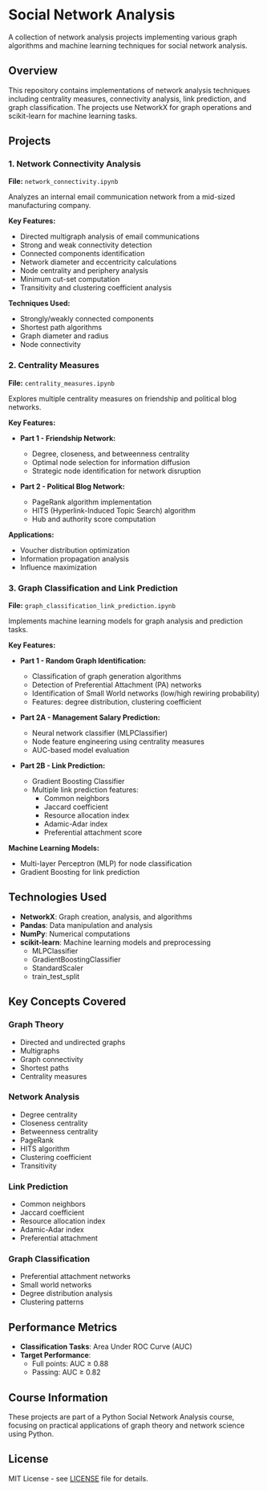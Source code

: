 # Social Network Analysis

A collection of network analysis projects implementing various graph algorithms and machine learning techniques for social network analysis.

## Overview

This repository contains implementations of network analysis techniques including centrality measures, connectivity analysis, link prediction, and graph classification. The projects use NetworkX for graph operations and scikit-learn for machine learning tasks.

## Projects

### 1. Network Connectivity Analysis
**File:** `network_connectivity.ipynb`

Analyzes an internal email communication network from a mid-sized manufacturing company.

**Key Features:**
- Directed multigraph analysis of email communications
- Strong and weak connectivity detection
- Connected components identification
- Network diameter and eccentricity calculations
- Node centrality and periphery analysis
- Minimum cut-set computation
- Transitivity and clustering coefficient analysis

**Techniques Used:**
- Strongly/weakly connected components
- Shortest path algorithms
- Graph diameter and radius
- Node connectivity

### 2. Centrality Measures
**File:** `centrality_measures.ipynb`

Explores multiple centrality measures on friendship and political blog networks.

**Key Features:**
- **Part 1 - Friendship Network:**
  - Degree, closeness, and betweenness centrality
  - Optimal node selection for information diffusion
  - Strategic node identification for network disruption

- **Part 2 - Political Blog Network:**
  - PageRank algorithm implementation
  - HITS (Hyperlink-Induced Topic Search) algorithm
  - Hub and authority score computation

**Applications:**
- Voucher distribution optimization
- Information propagation analysis
- Influence maximization

### 3. Graph Classification and Link Prediction
**File:** `graph_classification_link_prediction.ipynb`

Implements machine learning models for graph analysis and prediction tasks.

**Key Features:**
- **Part 1 - Random Graph Identification:**
  - Classification of graph generation algorithms
  - Detection of Preferential Attachment (PA) networks
  - Identification of Small World networks (low/high rewiring probability)
  - Features: degree distribution, clustering coefficient

- **Part 2A - Management Salary Prediction:**
  - Neural network classifier (MLPClassifier)
  - Node feature engineering using centrality measures
  - AUC-based model evaluation

- **Part 2B - Link Prediction:**
  - Gradient Boosting Classifier
  - Multiple link prediction features:
    - Common neighbors
    - Jaccard coefficient
    - Resource allocation index
    - Adamic-Adar index
    - Preferential attachment score

**Machine Learning Models:**
- Multi-layer Perceptron (MLP) for node classification
- Gradient Boosting for link prediction

## Technologies Used

- **NetworkX**: Graph creation, analysis, and algorithms
- **Pandas**: Data manipulation and analysis
- **NumPy**: Numerical computations
- **scikit-learn**: Machine learning models and preprocessing
  - MLPClassifier
  - GradientBoostingClassifier
  - StandardScaler
  - train_test_split

## Key Concepts Covered

### Graph Theory
- Directed and undirected graphs
- Multigraphs
- Graph connectivity
- Shortest paths
- Centrality measures

### Network Analysis
- Degree centrality
- Closeness centrality
- Betweenness centrality
- PageRank
- HITS algorithm
- Clustering coefficient
- Transitivity

### Link Prediction
- Common neighbors
- Jaccard coefficient
- Resource allocation index
- Adamic-Adar index
- Preferential attachment

### Graph Classification
- Preferential attachment networks
- Small world networks
- Degree distribution analysis
- Clustering patterns

## Performance Metrics

- **Classification Tasks**: Area Under ROC Curve (AUC)
- **Target Performance**:
  - Full points: AUC ≥ 0.88
  - Passing: AUC ≥ 0.82

## Course Information

These projects are part of a Python Social Network Analysis course, focusing on practical applications of graph theory and network science using Python.

## License

MIT License - see [LICENSE](LICENSE) file for details.
